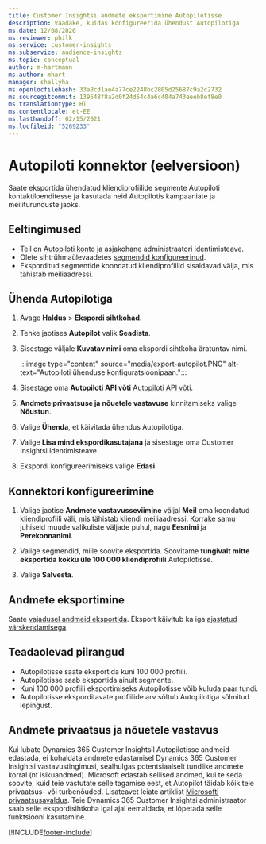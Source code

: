 ```yaml
---
title: Customer Insightsi andmete eksportimine Autopilotisse
description: Vaadake, kuidas konfigureerida ühendust Autopilotiga.
ms.date: 12/08/2020
ms.reviewer: philk
ms.service: customer-insights
ms.subservice: audience-insights
ms.topic: conceptual
author: m-hartmann
ms.author: mhart
manager: shellyha
ms.openlocfilehash: 33a8cd1ae4a77ce2248bc2805d25687c9a2c2732
ms.sourcegitcommit: 139548f8a2d0f24d54c4a6c404a743eeeb8ef8e0
ms.translationtype: HT
ms.contentlocale: et-EE
ms.lasthandoff: 02/15/2021
ms.locfileid: "5269233"
---
```

# <a name="connector-for-autopilot-preview"></a>Autopiloti konnektor (eelversioon)

Saate eksportida ühendatud kliendiprofiilide segmente Autopiloti kontaktiloenditesse ja kasutada neid Autopilotis kampaaniate ja meiliturunduste jaoks. 

## <a name="prerequisites"></a>Eeltingimused

-   Teil on [Autopiloti konto](https://www.autopilothq.com/) ja asjakohane administraatori identimisteave.
-   Olete sihtrühmaülevaadetes [segmendid konfigureerinud](segments.md).
-   Eksporditud segmentide koondatud kliendiprofiilid sisaldavad välja, mis tähistab meiliaadressi.

## <a name="connect-to-autopilot"></a>Ühenda Autopilotiga

1. Avage **Haldus** > **Ekspordi sihtkohad**.

1. Tehke jaotises **Autopilot** valik **Seadista**.

1. Sisestage väljale **Kuvatav nimi** oma ekspordi sihtkoha äratuntav nimi.

   :::image type="content" source="media/export-autopilot.PNG" alt-text="Autopiloti ühenduse konfiguratsioonipaan.":::

1. Sisestage oma **Autopiloti API võti** [Autopiloti API võti](https://autopilot.docs.apiary.io/#).

1. **Andmete privaatsuse ja nõuetele vastavuse** kinnitamiseks valige **Nõustun**.

1. Valige **Ühenda**, et käivitada ühendus Autopilotiga.

1. Valige **Lisa mind ekspordikasutajana** ja sisestage oma Customer Insightsi identimisteave.

1. Ekspordi konfigureerimiseks valige **Edasi**.

## <a name="configure-the-connector"></a>Konnektori konfigureerimine

1. Valige jaotise **Andmete vastavusseviimine** väljal **Meil** oma koondatud kliendiprofiili väli, mis tähistab kliendi meiliaadressi. Korrake samu juhiseid muude valikuliste väljade puhul, nagu **Eesnimi** ja **Perekonnanimi**.

1. Valige segmendid, mille soovite eksportida. Soovitame **tungivalt mitte eksportida kokku üle 100 000 kliendiprofiili** Autopilotisse. 

1. Valige **Salvesta**.

## <a name="export-the-data"></a>Andmete eksportimine

Saate [vajadusel andmeid eksportida](export-destinations.md). Eksport käivitub ka iga [ajastatud värskendamisega](system.md#schedule-tab).

## <a name="known-limitations"></a>Teadaolevad piirangud

- Autopilotisse saate eksportida kuni 100 000 profiili.
- Autopilotisse saab eksportida ainult segmente.
- Kuni 100 000 profiili eksportimiseks Autopilotisse võib kuluda paar tundi. 
- Autopilotisse eksporditavate profiilide arv sõltub Autopilotiga sõlmitud lepingust.

## <a name="data-privacy-and-compliance"></a>Andmete privaatsus ja nõuetele vastavus

Kui lubate Dynamics 365 Customer Insightsil Autopilotisse andmeid edastada, ei kohaldata andmete edastamisel Dynamics 365 Customer Insightsi vastavustingimusi, sealhulgas potentsiaalselt tundlike andmete korral (nt isikuandmed). Microsoft edastab sellised andmed, kui te seda soovite, kuid teie vastutate selle tagamise eest, et Autopilot täidab kõik teie privaatsus- või turbenõuded. Lisateavet leiate artiklist [Microsofti privaatsusavaldus](https://go.microsoft.com/fwlink/?linkid=396732).
Teie Dynamics 365 Customer Insightsi administraator saab selle ekspordisihtkoha igal ajal eemaldada, et lõpetada selle funktsiooni kasutamine.


[!INCLUDE[footer-include](../includes/footer-banner.md)]